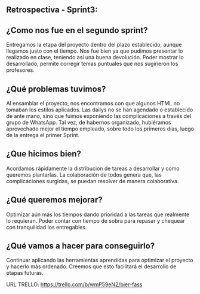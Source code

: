 Retrospectiva - Sprint3:
-----------------------------------------------------

¿Como nos fue en el segundo sprint?
-----------------------------------

Entregamos la etapa del proyecto dentro del plazo establecido, aunque llegamos justo con el tiempo. Nos fue bien ya que pudimos presentar lo realizado en clase, teniendo así una buena devolución. 
Poder mostrar lo desarrollado, permite corregir temas puntuales que nos sugirieron los profesores.


¿Qué problemas tuvimos?
-----------------------------------
Al ensamblar el proyecto, nos encontramos con que algunos HTML no tomaban los estilos aplicados.
Las dailys no se han agendado o establecido de ante mano, sino que fuimos exponiendo las complicaciones a través del grupo de WhatsApp. Tal vez, de habernos organizado, hubiéramos aprovechado mejor el tiempo empleado, sobre todo los primeros días, luego de la entrega el primer Sprint.


¿Que hicimos bien?
-----------------------------------

Acordamos rápidamente la distribucion de tareas a desarrollar y como queremos plantarlas. La colaboración de todos genera que, las complicaciones surgidas, se puedan resolver de manera colaborativa.

¿Qué queremos mejorar?
------------------------------------

Optimizar aún más los tiempos dando prioridad a las tareas que realmente lo requieran. Poder contar con tiempo de sobra para repasar y chequear con tranquilidad los entregables.

¿Qué vamos a hacer para conseguirlo?
-------------------------------------

Continuar aplicando las herramientas aprendidas para optimizar el proyecto y hacerlo más ordenado. Creemos que esto facilitará el desarrollo de etapas futuras.

URL TRELLO:
https://trello.com/b/wmP59eN2/bier-fass